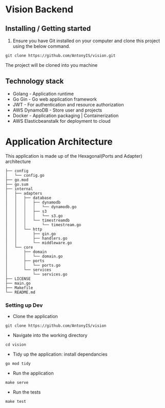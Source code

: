 <!-- <img src="./assets/imgs/images.jpeg" alt="Logo of the project" align="right"> -->

# Vision Backend


## Installing / Getting started
1. Ensure you have Git installed on your computer and clone this project using the below command.
```
git clone https://github.com/AntonyIS/vision.git
```
The project will be cloned into you machine

## Technology stack
*   Golang - Application runtime
*   Go Gin - Go web application framework
*   JWT - For authentication and resource authorization
*   AWS DynamoDB - Store user and projects
*   Docker - Application packaging | Containerization
*   AWS Elasticbeanstalk for deployment to cloud

# Application Architecture
This application is made up of the Hexagonal(Ports and Adapter) architecture

```
├── config
│   └── config.go
├── go.mod
├── go.sum
├── internal
│   ├── adapters
│   │   ├── database
│   │   │   ├── dynamodb
│   │   │   │   └── dynamodb.go
│   │   │   ├── s3
│   │   │   │   └── s3.go
│   │   │   └── timestreamdb
│   │   │       └── timestream.go
│   │   └── http
│   │       ├── gin.go
│   │       ├── handlers.go
│   │       └── middleware.go
│   └── core
│       ├── domain
│       │   └── domain.go
│       ├── ports
│       │   └── ports.go
│       └── services
│           └── services.go
├── LICENSE
├── main.go
├── Makefile
└── README.md
```
<!-- ## Developing 

<!-- ### Built With
List main libraries, frameworks used including versions (React, Angular etc...)

### Prerequisites
What is needed to set up the dev environment. For instance, global dependencies or any other tools. include download links.

-->
### Setting up Dev
* Clone the application
```
git clone https://github.com/AntonyIS/vision
```
* Navigate into the working directory
```
cd vision
```
* Tidy up the application: install dependancies
```
go mod tidy
```
* Run the application
```
make serve
```
* Run the tests
```
make test
```
<!-- 
```shell
git clone https://github.com/your/your-project.git
cd your-project/
packagemanager install
```

And state what happens step-by-step. If there is any virtual environment, local server or database feeder needed, explain here.

### Building

If your project needs some additional steps for the developer to build the
project after some code changes, state them here. for example:

```shell
./configure
make
make install
```

Here again you should state what actually happens when the code above gets
executed.

### Deploying / Publishing
give instructions on how to build and release a new version
In case there's some step you have to take that publishes this project to a
server, this is the right time to state it.

```shell
packagemanager deploy your-project -s server.com -u username -p password
```

And again you'd need to tell what the previous code actually does.

## Versioning

We can maybe use [SemVer](http://semver.org/) for versioning. For the versions available, see the [link to tags on this repository](/tags).


## Configuration

Here you should write what are all of the configurations a user can enter when using the project.

## Tests

Describe and show how to run the tests with code examples.
Explain what these tests test and why.

```shell
Give an example
```

## Style guide

Explain your code style and show how to check it.

## Api Reference

If the api is external, link to api documentation. If not describe your api including authentication methods as well as explaining all the endpoints with their required parameters.


## Database

Explaining what database (and version) has been used. Provide download links.
Documents your database design and schemas, relations etc... 

## Licensing

State what the license is and how to find the text version of the license. --> 